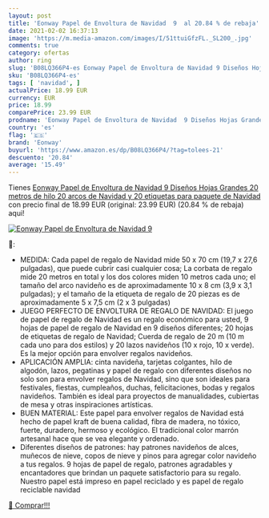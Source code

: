 ```yaml
---
layout: post
title: 'Eonway Papel de Envoltura de Navidad  9  al 20.84 % de rebaja'
date: 2021-02-02 16:37:13
image: 'https://m.media-amazon.com/images/I/51ttuiGfzFL._SL200_.jpg'
comments: true
category: ofertas
author: ring
slug: 'B08LQ366P4-es Eonway Papel de Envoltura de Navidad 9 Diseños Hojas...'
sku: 'B08LQ366P4-es'
tags: [ 'navidad', ]
actualPrice: 18.99 EUR
currency: EUR
price: 18.99
comparePrice: 23.99 EUR
prodname: 'Eonway Papel de Envoltura de Navidad  9 Diseños Hojas Grandes  20 metros de hilo  20 arcos de Navidad y 20 etiquetas para paquete de Navidad'
country: 'es'
flag: '🇪🇸'
brand: 'Eonway'
buyurl: 'https://www.amazon.es/dp/B08LQ366P4/?tag=tolees-21'
descuento: '20.84'
average: '15.49'
---
```


Tienes [Eonway Papel de Envoltura de Navidad  9 Diseños Hojas Grandes  20 metros de hilo  20 arcos de Navidad y 20 etiquetas para paquete de Navidad](https://www.amazon.es/dp/B08LQ366P4/?tag=tolees-21) con precio final de  18.99 EUR (original: 23.99 EUR) (20.84 %  de rebaja) aqui!

[![Eonway Papel de Envoltura de Navidad  9 ](https://m.media-amazon.com/images/I/51ttuiGfzFL._SL200_.jpg)](https://www.amazon.es/dp/B08LQ366P4/?tag=tolees-21)

🔎:

- MEDIDA: Cada papel de regalo de Navidad mide 50 x 70 cm (19,7 x 27,6 pulgadas), que puede cubrir casi cualquier cosa; La corbata de regalo mide 20 metros en total y los dos colores miden 10 metros cada uno; el tamaño del arco navideño es de aproximadamente 10 x 8 cm (3,9 x 3,1 pulgadas); y el tamaño de la etiqueta de regalo de 20 piezas es de aproximadamente 5 x 7,5 cm (2 x 3 pulgadas)
- JUEGO PERFECTO DE ENVOLTURA DE REGALO DE NAVIDAD: El juego de papel de regalo de Navidad es un regalo económico para usted, 9 hojas de papel de regalo de Navidad en 9 diseños diferentes; 20 hojas de etiquetas de regalo de Navidad; Cuerda de regalo de 20 m (10 m cada uno para dos estilos) y 20 lazos navideños (10 x rojo, 10 x verde). Es la mejor opción para envolver regalos navideños.
- APLICACIÓN AMPLIA: cinta navideña, tarjetas colgantes, hilo de algodón, lazos, pegatinas y papel de regalo con diferentes diseños no solo son para envolver regalos de Navidad, sino que son ideales para festivales, fiestas, cumpleaños, duchas, felicitaciones, bodas y regalos navideños. También es ideal para proyectos de manualidades, cubiertas de mesa y otras inspiraciones artísticas.
- BUEN MATERIAL: Este papel para envolver regalos de Navidad está hecho de papel kraft de buena calidad, fibra de madera, no tóxico, fuerte, duradero, hermoso y ecológico. El tradicional color marrón artesanal hace que se vea elegante y ordenado.
- Diferentes diseños de patrones: hay patrones navideños de alces, muñecos de nieve, copos de nieve y pinos para agregar color navideño a tus regalos. 9 hojas de papel de regalo, patrones agradables y encantadores que brindan un paquete satisfactorio para su regalo. Nuestro papel está impreso en papel reciclado y es papel de regalo reciclable navidad

[🛒 Comprar!!!](https://www.amazon.es/dp/B08LQ366P4/?tag=tolees-21)

